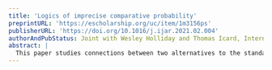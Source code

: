 ```yaml
---
title: 'Logics of imprecise comparative probability'
preprintURL: 'https://escholarship.org/uc/item/1m3156ps'
publisherURL: 'https://doi.org/10.1016/j.ijar.2021.02.004'
authorAndPubStatus: Joint with Wesley Holliday and Thomas Icard, International Journal of Approximate Reasoning, Volume 132, May 2021, 154-180'
abstract: | 
  This paper studies connections between two alternatives to the standard probability calculus for representing and reasoning about uncertainty: imprecise probability and comparative probability. The goal is to identify complete logics for reasoning about uncertainty in a comparative probabilistic language whose semantics is given in terms of imprecise probability. Comparative probability operators are interpreted as quantifying over a set of probability measures. Modal and dynamic operators are added for reasoning about epistemic possibility and updating sets of probability measures.
---
```

